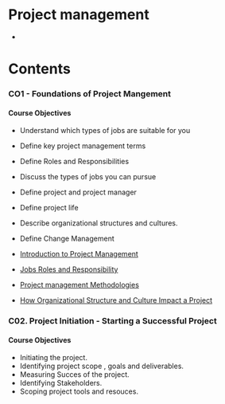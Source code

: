 # Project management

-

# Contents

### CO1 - Foundations of Project Mangement

#### Course Objectives

- Understand which types of jobs are suitable for you
- Define key project management terms
- Define Roles and Responsibilities
- Discuss the types of jobs you can pursue
- Define project and project manager
- Define project life
- Describe organizational structures and cultures.
- Define Change Management

- [Introduction to Project Management](/Project-Management/0x00-Foundations_of_Project_Mangement/0x00-introduction.md)
- [Jobs Roles and Responsibility](/Project-Management/0x00-Foundations_of_Project_Mangement/0x01-Jobs.md)
- [Project management Methodologies](/Project-Management/0x00-Foundations_of_Project_Mangement/0x02-PM-Meth.md)
- [How Organizational Structure and Culture Impact a Project](/Project-Management/0x00-Foundations_of_Project_Mangement/0x03-organizational-culture.md)

### C02. Project Initiation - Starting a Successful Project

#### Course Objectives

- Initiating the project.
- Identifying project scope , goals and deliverables.
- Measuring Succes of the project.
- Identifying Stakeholders.
- Scoping project tools and resouces.
